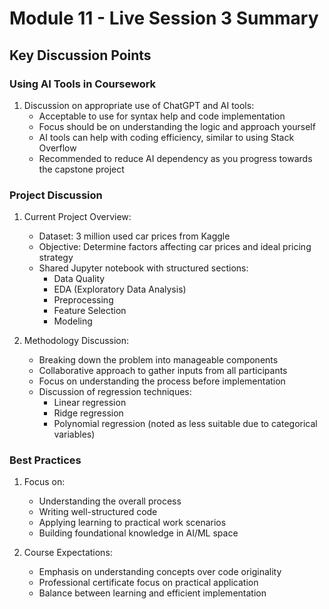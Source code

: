 # Module 11 - Live Session 3 Summary

## Key Discussion Points

### Using AI Tools in Coursework
1. Discussion on appropriate use of ChatGPT and AI tools:
   - Acceptable to use for syntax help and code implementation
   - Focus should be on understanding the logic and approach yourself
   - AI tools can help with coding efficiency, similar to using Stack Overflow
   - Recommended to reduce AI dependency as you progress towards the capstone project

### Project Discussion
1. Current Project Overview:
   - Dataset: 3 million used car prices from Kaggle
   - Objective: Determine factors affecting car prices and ideal pricing strategy
   - Shared Jupyter notebook with structured sections:
     - Data Quality
     - EDA (Exploratory Data Analysis)
     - Preprocessing
     - Feature Selection
     - Modeling

2. Methodology Discussion:
   - Breaking down the problem into manageable components
   - Collaborative approach to gather inputs from all participants
   - Focus on understanding the process before implementation
   - Discussion of regression techniques:
     - Linear regression
     - Ridge regression
     - Polynomial regression (noted as less suitable due to categorical variables)

### Best Practices
1. Focus on:
   - Understanding the overall process
   - Writing well-structured code
   - Applying learning to practical work scenarios
   - Building foundational knowledge in AI/ML space

2. Course Expectations:
   - Emphasis on understanding concepts over code originality
   - Professional certificate focus on practical application
   - Balance between learning and efficient implementation
